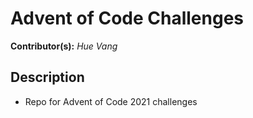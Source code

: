 # Advent of Code Challenges

**Contributor(s):** _Hue Vang_

## Description

* Repo for Advent of Code 2021 challenges

